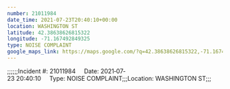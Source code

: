 ```yaml
---
number: 21011984
date_time: 2021-07-23T20:40:10+00:00
location: WASHINGTON ST
latitude: 42.38638626815322
longitude: -71.167492849325
type: NOISE COMPLAINT
google_maps_link: https://maps.google.com/?q=42.38638626815322,-71.167492849325
---
```


;;;;;;Incident #: 21011984     Date: 2021‐07‐23 20:40:10     Type: NOISE COMPLAINT;;;Location: WASHINGTON ST;;;
